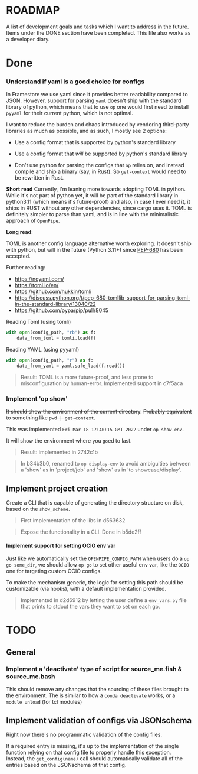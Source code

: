 # ROADMAP

A list of development goals and tasks which I want to address in the future.
Items under the DONE section have been completed.
This file also works as a developer diary.

# Done

### Understand if yaml is a good choice for configs

In Framestore we use yaml since it provides better readability compared to JSON.
However, support for parsing `yaml` doesn't ship with the standard library of python, which means that to use `op` one would first need to install `pyyaml` for their current python, which is not optimal.

I want to reduce the burden and chaos introduced by vendoring third-party libraries as much as possible, and as such, I mostly see 2 options:

- Use a config format that is supported by python's standard library

- Use a config format that _will_ be supported by python's standard library

- Don't use python for parsing the configs that `op` relies on, and instead compile and ship a binary (say, in Rust). So `get-context` would need to be rewritten in Rust.

**Short read**
Currently, I'm leaning more towards adopting TOML in python.
While it's not part of python yet, it will be part of the standard library in python3.11 (which means it's future-proof) and also, in case I ever need it, it ships in RUST without any other dependencies, since cargo uses it.
TOML is definitely simpler to parse than yaml, and is in line with the minimalistic approach of `OpenPipe`.

**Long read**:

TOML is another config language alternative worth exploring. It doesn't ship with python, but will in the future (Python 3.11+) since [PEP-680](https://peps.python.org/pep-0680/) has been accepted.

Further reading:
- https://noyaml.com/
- https://toml.io/en/
- https://github.com/hukkin/tomli
- https://discuss.python.org/t/pep-680-tomllib-support-for-parsing-toml-in-the-standard-library/13040/22
- https://github.com/pypa/pip/pull/8045


Reading Toml (using tomli)
```python
with open(config_path, "rb") as f:
    data_from_toml = tomli.load(f)
```

Reading YAML (using pyyaml)
```python
with open(config_path, "r") as f:
    data_from_yaml = yaml.safe_load(f.read())
```

> Result: TOML is a more future-proof, and less prone to misconfiguration by human-error. Implemented support in c7f5aca

### Implement 'op show'

<del>It should show the environment of the current directory</del>.
<del>Probably equivalent to something like `pwd | get-context`.</del>

This was implemented `Fri Mar 18 17:40:15 GMT 2022` under `op show-env`.

It will show the environment where you `go`ed to last.

> Result: implemented in 2742c1b

> In b34b3b0, renamed to `op display-env` to avoid ambiguities between a 'show' as in 'project/job' and 'show' as in 'to showcase/display'.

## Implement project creation

Create a CLI that is capable of generating the directory structure on disk, based on the `show_scheme`.

> First implementation of the libs in d563632

> Expose the functionality in a CLI. Done in b5de2ff

#### Implement support for setting OCIO env var

Just like we automatically set the `OPENPIPE_CONFIG_PATH` when users do a `op go some_dir`, we should allow `op go` to set other useful env var, like the `OCIO` one for targeting custom OCIO configs.

To make the mechanism generic, the logic for setting this path should be customizable (via hooks), with a default implementation provided.

> Implemented in d2d6912 by letting the user define a `env_vars.py` file that prints to stdout the vars they want to set on each go.


# TODO

## General
### Implement a 'deactivate' type of script for source_me.fish & source_me.bash

This should remove any changes that the sourcing of these files brought to the environment.
The is similar to how a `conda deactivate` works, or a `module unload` (for tcl modules)

## Implement validation of configs via JSONschema

Right now there's no programmatic validation of the config files.

If a required entry is missing, it's up to the implementation of the single function relying on that config file to properly handle this exception.
Instead, the `get_config(name)` call should automatically validate all of the entries based on the JSONschema of that config.
